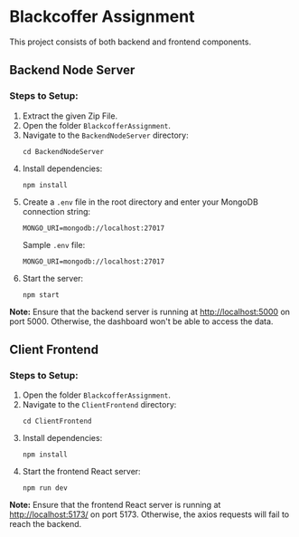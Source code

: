 # Blackcoffer Assignment

This project consists of both backend and frontend components.

## Backend Node Server

### Steps to Setup:

1. Extract the given Zip File.
2. Open the folder `BlackcofferAssignment`.
3. Navigate to the `BackendNodeServer` directory:
   ```
   cd BackendNodeServer
   ```
4. Install dependencies:
   ```
   npm install
   ```
5. Create a `.env` file in the root directory and enter your MongoDB connection string:
   ```
   MONGO_URI=mongodb://localhost:27017
   ```
   Sample `.env` file:
   ```
   MONGO_URI=mongodb://localhost:27017
   ```
6. Start the server:
   ```
   npm start
   ```

**Note:** Ensure that the backend server is running at [http://localhost:5000](http://localhost:5000) on port 5000. Otherwise, the dashboard won't be able to access the data.

## Client Frontend

### Steps to Setup:

1. Open the folder `BlackcofferAssignment`.
2. Navigate to the `ClientFrontend` directory:
   ```
   cd ClientFrontend
   ```
3. Install dependencies:
   ```
   npm install
   ```
4. Start the frontend React server:
   ```
   npm run dev
   ```

**Note:** Ensure that the frontend React server is running at [http://localhost:5173/](http://localhost:5173/) on port 5173. Otherwise, the axios requests will fail to reach the backend.
